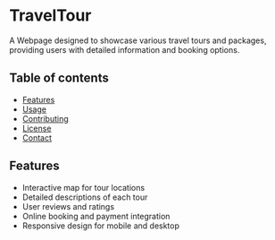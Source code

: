 # TravelTour
A Webpage designed to showcase various travel tours and packages, providing users with detailed information and booking options. 

## Table of contents
- [Features](#features)
- [Usage](#usage)
- [Contributing](#contributing)
- [License](#license)
- [Contact](#contact)

## Features
- Interactive map for tour locations
- Detailed descriptions of each tour
- User reviews and ratings
- Online booking and payment integration
- Responsive design for mobile and desktop
